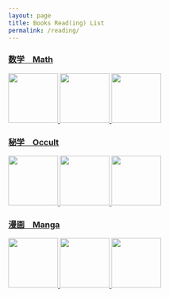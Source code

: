 ```yaml
---
layout: page
title: Books Read(ing) List
permalink: /reading/
---
```



### [数学　Math](https://leomaor.github.io/math)
[
<img src="https://images-na.ssl-images-amazon.com/images/I/41qQ8QHroVS._SY344_BO1,204,203,200_.jpg" height=100 >
<img src="https://images-na.ssl-images-amazon.com/images/I/41JBIu2-JLL._SX398_BO1,204,203,200_.jpg" height=100 >
<img src="https://m.media-amazon.com/images/I/51Pzv6xCgDL.jpg" height=100 >
](https://leomaor.github.io/math)

### [秘学　Occult](https://leomaor.github.io/occult)

[
<img src="https://images-na.ssl-images-amazon.com/images/I/51cVf4y0L-L._SY291_BO1,204,203,200_QL40_FMwebp_.jpg" height=100 >
<img src="https://images-na.ssl-images-amazon.com/images/I/51eC7EQq+sL._SX329_BO1,204,203,200_.jpg" height=100 >
<img src="https://images-na.ssl-images-amazon.com/images/I/519ltVyneXL._SX348_BO1,204,203,200_.jpg" height=100 >
](https://leomaor.github.io/occult)

### [漫画　Manga](https://leomaor.github.io/manga)
[
<img src="https://m.media-amazon.com/images/I/914-pZTMQRL._AC_SY879_.jpg" height=100 >
<img src="https://upload.wikimedia.org/wikipedia/pt/4/45/Berserk_vol01.jpg" height=100 >
<img src="https://images-na.ssl-images-amazon.com/images/I/917WFqQD1mL.jpg" height=100 >
](https://leomaor.github.io/manga)

